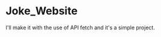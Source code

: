 # Joke_Website
I'll make it with the use of API fetch and it's a simple project.
<!-- https://uiverse.io/mobinkakei/cold-bat-89  -->